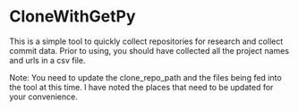 # CloneWithGetPy
This is a simple tool to quickly collect repositories for research and collect commit data. 
Prior to using, you should have collected all the project names and urls in a csv file. 

Note: You need to update the clone_repo_path and the files being fed into the tool at this time. I have noted the places that need to be updated for your convenience.
